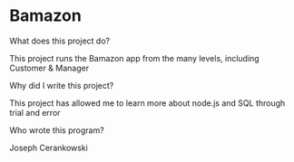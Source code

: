 # Bamazon

What does this project do?

This project runs the Bamazon app from the many levels, including Customer & Manager

Why did I write this project?

This project has allowed me to learn more about node.js and SQL through trial and error

Who wrote this program?

Joseph Cerankowski